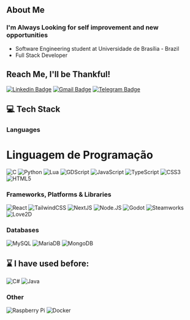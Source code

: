 
<!--
**PhilipeSousa/PhilipeSousa** is a ✨ _special_ ✨ repository because its `README.md` (this file) appears on your GitHub profile.

Here are some ideas to get you started:

- 🔭 I’m currently working on ...
- 🌱 I’m currently learning ...
- 👯 I’m looking to collaborate on ...
- 🤔 I’m looking for help with ...
- 💬 Ask me about ...
- 📫 How to reach me: ...
- 😄 Pronouns: ...
- ⚡ Fun fact: ...
-->

## About Me

### I'm Always Looking for self improvement and new opportunities 

- Software Engineering student at Universidade de Brasília - Brazil
- Full Stack Developer

## Reach Me, I'll be Thankful!

[![Linkedin Badge](https://img.shields.io/badge/-philipebarros-blue?style=for-the-badge&logo=Linkedin&logoColor=white&link=https://www.linkedin.com/in/philipe-barros-421932323/)](https://www.linkedin.com/in/philipe-barros-421932323/)
[![Gmail Badge](https://img.shields.io/badge/-barrosphilipe07@gmail.com-c14438?style=for-the-badge&logo=Gmail&logoColor=white&link=mailto:barrosphilipe07@gmail.com)](mailto:barrosphilipe07@gmail.com)
[![Telegram Badge](https://img.shields.io/badge/-philipebarros-blue?style=for-the-badge&logo=Telegram&logoColor=white&link=https://t.me/philipebarros)](https://t.me/PhilipeBarrosDhs)


## 💻 Tech Stack

### Languages
# Linguagem de Programação

![C](https://img.shields.io/badge/C-%2300599C.svg?style=flat&logo=c&logoColor=white)
![Python](https://img.shields.io/badge/Python-%233776AB?style=flat&logo=python&logoColor=white)
![Lua](https://img.shields.io/badge/Lua-%232C2D72.svg?style=flat&logo=lua&logoColor=white)
![GDScript](https://img.shields.io/badge/GDScript-%2333B5E8.svg?style=flat&logo=godot&logoColor=white)
![JavaScript](https://img.shields.io/badge/JavaScript-%23F7DF1E.svg?style=flat&logo=javascript&logoColor=white)
![TypeScript](https://img.shields.io/badge/TypeScript-%23007ACC.svg?style=flat&logo=typescript&logoColor=white)
![CSS3](https://img.shields.io/badge/CSS3-%231572B6.svg?style=flat&logo=css3&logoColor=white)
![HTML5](https://img.shields.io/badge/HTML5-%23E34F26.svg?style=flat&logo=html5&logoColor=white)

### Frameworks, Platforms & Libraries

![React](https://img.shields.io/badge/React-%2361DAFB.svg?style=flat&logo=react&logoColor=black)
![TailwindCSS](https://img.shields.io/badge/TailwindCSS-%2338B2AC.svg?style=flat&logo=tailwind-css&logoColor=white)
![NextJS](https://img.shields.io/badge/NextJS-000000?style=flat&logo=next.js&logoColor=white)
![Node.JS](https://img.shields.io/badge/Node.js-43853D?style=flat&logo=node.js&logoColor=white)
![Godot](https://img.shields.io/badge/Godot-%23478CBF?style=flat&logo=godotengine&logoColor=white)
![Steamworks](https://img.shields.io/badge/Steamworks-%23000000.svg?style=flat&logo=steam&logoColor=white)
![Love2D](https://img.shields.io/badge/LÖVE-%23FF4E00.svg?style=flat&logo=love&logoColor=white)


### Databases

![MySQL](https://img.shields.io/badge/MySQL-%2300f.svg?style=flat&logo=mysql&logoColor=white)
![MariaDB](https://img.shields.io/badge/MariaDB-003545?style=flat&logo=mariadb&logoColor=white)
![MongoDB](https://img.shields.io/badge/MongoDB-%2347A248.svg?style=flat&logo=mongodb&logoColor=white)



## ⌛ I have used before:

![C#](https://img.shields.io/badge/C%23-239120?style=flat&logo=c-sharp&logoColor=white)
![Java](https://img.shields.io/badge/Java-%23ED8B00.svg?style=flat&logo=java&logoColor=white)


### Other

![Raspberry Pi](https://img.shields.io/badge/-RaspberryPi-C51A4A?style=flat&logo=Raspberry-Pi&logoColor=white)
![Docker](https://img.shields.io/badge/Docker-%230db7ed.svg?style=flat&logo=docker&logoColor=white)

